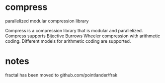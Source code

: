 # compress
parallelized modular compression library

Compress is a compression library that is modular and parallelized.
Compress supports Bijective Burrows Wheeler compression with arithmetic coding.
Different models for arithmetic coding are supported.

# notes
fractal has been moved to github.com/pointlander/frak
